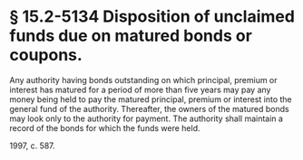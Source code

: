 # § 15.2-5134 Disposition of unclaimed funds due on matured bonds or coupons.

<p>Any authority having bonds outstanding on which principal, premium or interest has matured for a period of more than five years may pay any money being held to pay the matured principal, premium or interest into the general fund of the authority. Thereafter, the owners of the matured bonds may look only to the authority for payment. The authority shall maintain a record of the bonds for which the funds were held.</p><p>1997, c. 587.</p>
